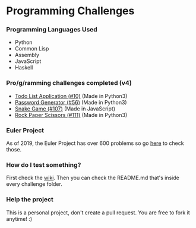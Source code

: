 # Programming Challenges

### Programming Languages Used
- Python
- Common Lisp
- Assembly
- JavaScript
- Haskell

### Pro/g/ramming challenges completed (v4)
- [Todo List Application (#10)](https://github.com/paulo-e/programming_challenges/tree/master/v4/10_to-do_list_application) (Made in Python3)
- [Password Generator (#56)](https://github.com/paulo-e/programming_challenges/tree/master/v4/56_password_generator) (Made in Python3)
- [Snake Game (#107)](https://github.com/paulo-e/programming_challenges/tree/master/v4/107_snake) (Made in JavaScript)
- [Rock Paper Scissors (#111)](https://github.com/paulo-e/programming_challenges/tree/master/v4/111_rock_paper_scissors) (Made in Python3)

### Euler Project
As of 2019, the Euler Project has over 600 problems so go [here](https://github.com/paulo-e/programming_challenges/blob/finished/euler/) to check those.

### How do I test something?
First check the [wiki](https://github.com/paulo-e/programming_challenges/wiki/How-to-test-a-challenge%3F).
Then you can check the README.md that's inside every challenge folder.

### Help the project
This is a personal project, don't create a pull request. You are free to fork it anytime! :)
